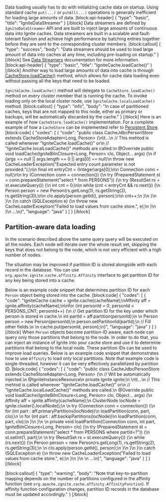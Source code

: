 Data loading usually has to do with initializing cache data on startup. Using standard cache `put(...)` or `putAll(...)` operations is generally inefficient for loading large amounts of data. 
[block:api-header]
{
  "type": "basic",
  "title": "IgniteDataStreamer"
}
[/block]
Data streamers are defined by `IgniteDataStreamer` API and are built to inject large amounts of continuous data into Ignite caches. Data streamers are built in a scalable and fault-tolerant fashion and achieve high performance by batching entries together before they are sent to the corresponding cluster members.
[block:callout]
{
  "type": "success",
  "body": "Data streamers should be used to load large amount of data into caches at any time, including pre-loading on startup."
}
[/block]
See  [Data Streamers](doc:data-streamers) documentation for more information.
[block:api-header]
{
  "type": "basic",
  "title": "IgniteCache.loadCache()"
}
[/block]
Another way to load large amounts of data into cache is through [CacheStore.loadCache()](docs/persistent-store#loadcache-) method, which allows for cache data loading even without passing all the keys that need to be loaded. 

`IgniteCache.loadCache()` method will delegate to `CacheStore.loadCache()` method on every cluster member that is running the cache. To invoke loading only on the local cluster node, use `IgniteCache.localLoadCache()` method.
[block:callout]
{
  "type": "info",
  "body": "In case of partitioned caches, keys that are not mapped to this node, either as primary or backups, will be automatically discarded by the cache."
}
[/block]
Here is an example of how `CacheStore.loadCache()` implementation. For a complete example of how a `CacheStore` can be implemented refer to [Persistent Store](doc:persistent-store).
[block:code]
{
  "codes": [
    {
      "code": "public class CacheJdbcPersonStore extends CacheStoreAdapter<Long, Person> {\n\t...\n  // This mehtod is called whenever \"IgniteCache.loadCache()\" or\n  // \"IgniteCache.localLoadCache()\" methods are called.\n  @Override public void loadCache(IgniteBiInClosure<Long, Person> clo, Object... args) {\n    if (args == null || args.length == 0 || args[0] == null)\n      throw new CacheLoaderException(\"Expected entry count parameter is not provided.\");\n\n    final int entryCnt = (Integer)args[0];\n\n    Connection conn = null;\n\n    try (Connection conn = connection()) {\n      try (PreparedStatement st = conn.prepareStatement(\"select * from PERSONS\")) {\n        try (ResultSet rs = st.executeQuery()) {\n          int cnt = 0;\n\n          while (cnt < entryCnt && rs.next()) {\n            Person person = new Person(rs.getLong(1), rs.getString(2), rs.getString(3));\n\n            clo.apply(person.getId(), person);\n\n            cnt++;\n          }\n        }\n      }\n    }\n    catch (SQLException e) {\n      throw new CacheLoaderException(\"Failed to load values from cache store.\", e);\n    }\n  }\n  ...\n}",
      "language": "java"
    }
  ]
}
[/block]
## Partition-aware data loading

In the scenario described above the same query query will be executed on all the nodes. Each node will iterate over the whole result set, skipping the keys that does not belong to the node, which is not very efficient with a high number of nodes. 

The situation may be improved if partition ID is stored alongside with each record in the database. You can use `org.apache.ignite.cache.affinity.Affinity` interface to get partition ID for any key being stored into a cache.

Below is an example code snippet that determines partition ID for each `Person` object being stored into the cache.
[block:code]
{
  "codes": [
    {
      "code": "IgniteCache cache = ignite.cache(cacheName);\nAffinity aff = ignite.affinity(cacheName);\n\nfor (int personId = 0; personId < PERSONS_CNT; personId++) {\n    // Get partition ID for the key under which person is stored in cache.\n    int partId = aff.partition(personId);\n  \n    Person person = new Person(personId);\n    person.setPartitionId(partId);\n    // Fill other fields.\n  \n    cache.put(personId, person);\n}",
      "language": "java"
    }
  ]
}
[/block]
When `Person` objects become partition-ID aware, each node can query only those partitions that belong to the node. In order to do that, you can inject an instance of Ignite into your cache store and use it to determine partitions that belong to the local node. These partition IDs can be used to improve load queries.
Below is an example code snippet that demonstrates how to use `Affinity` to load only local partitions. Note that example code is single-threaded, however it can be very effectively parallelized by partition ID.
[block:code]
{
  "codes": [
    {
      "code": "public class CacheJdbcPersonStore extends CacheStoreAdapter<Long, Person> {\n  // Will be automatically injected.\n  @IgniteInstanceResource\n  private Ignite ignite;\n  \n\t...\n  // This mehtod is called whenever \"IgniteCache.loadCache()\" or\n  // \"IgniteCache.localLoadCache()\" methods are called.\n  @Override public void loadCache(IgniteBiInClosure<Long, Person> clo, Object... args) {\n    Affinity aff = ignite.affinity(cacheName);\n    ClusterNode locNode = ignite.cluster().localNode();\n    \n    try (Connection conn = connection()) {\n      for (int part : aff.primaryPartitions(locNode))\n        loadPartition(conn, part, clo);\n      \n      for (int part : aff.backipPartitions(locNode))\n        loadPartition(conn, part, clo);\n    }\n  }\n  \n  private void loadPartition(Connection conn, int part, IgniteBiInClosure<Long, Person> clo) {\n    try (PreparedStatement st = conn.prepareStatement(\"select * from PERSONS where partId=?\")) {\n      st.setInt(1, part);\n      \n      try (ResultSet rs = st.executeQuery()) {\n        while (rs.next()) {\n          Person person = new Person(rs.getLong(1), rs.getString(2), rs.getString(3));\n          \n          clo.apply(person.getId(), person);\n        }\n      }\n    }\n    catch (SQLException e) {\n      throw new CacheLoaderException(\"Failed to load values from cache store.\", e);\n    }\n  }\n  \n  ...\n}",
      "language": "java"
    }
  ]
}
[/block]

[block:callout]
{
  "type": "warning",
  "body": "Note that key-to-partition mapping depends on the number of partitions configured in the affinity function (see `org.apache.ignite.cache.affinity.AffinityFunction`). If affinity function configuration changes, partition ID records in the database must be updated accordingly."
}
[/block]